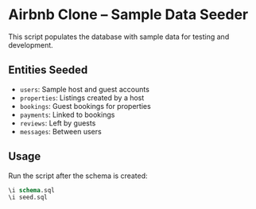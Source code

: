 # Airbnb Clone – Sample Data Seeder

This script populates the database with sample data for testing and development.

## Entities Seeded

- `users`: Sample host and guest accounts
- `properties`: Listings created by a host
- `bookings`: Guest bookings for properties
- `payments`: Linked to bookings
- `reviews`: Left by guests
- `messages`: Between users

## Usage

Run the script after the schema is created:

```sql
\i schema.sql
\i seed.sql
